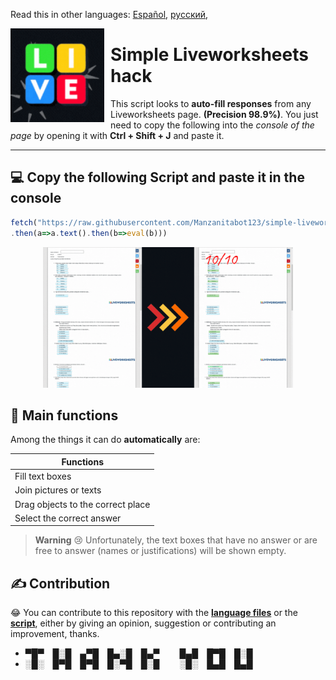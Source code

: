 Read this in other languages: [Español](READMEes.md), [русский](READMEru.md),

<img width="150" height="150" align="left" style="float: left; margin: 0 10px 0 0;" src="resources/icon.gif">

# Simple Liveworksheets hack

This script looks to **auto-fill responses** from any Liveworksheets page. **(Precision 98.9%)**. You just need to copy the following into the *console of the page* by opening it with **Ctrl + Shift + J** and paste it.

----

## 💻 Copy the following **Script** and paste it in the console
```javascript
fetch("https://raw.githubusercontent.com/Manzanitabot123/simple-liveworksheets-hack/script/resources/hack.js")
.then(a=>a.text().then(b=>eval(b)))
```

<p align="center">
     <img width="400px" src="resources/example.gif"/>
</p>

## 🚧 Main functions

Among the things it can do **automatically** are:

| Functions |
| ------ |
| Fill text boxes |
| Join pictures or texts |
| Drag objects to the correct place |
| Select the correct answer |

> **Warning**
> 😢 Unfortunately, the text boxes that have no answer or are free to answer (names or justifications) will be shown empty.

## ✍️ Contribution

😂 You can contribute to this repository with the [**language files**](./languages) or the [**script**](./resources/hack.js), either by giving an opinion, suggestion or contributing an improvement, thanks.

- ▀█▀ █░█ ▄▀█ █▄░█ █▄▀   █▄█ █▀█ █░█
- ░█░ █▀█ █▀█ █░▀█ █░█   ░█░ █▄█ █▄█